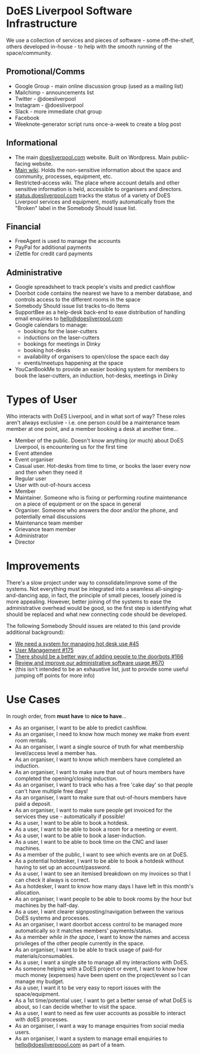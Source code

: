 # DoES Liverpool Software Infrastructure

We use a collection of services and pieces of software - some off-the-shelf, others developed in-house - to help with the smooth running of the space/community.

## Promotional/Comms

 * Google Group - main online discussion group (used as a mailing list)
 * Mailchimp - announcements list
 * Twitter - @doesliverpool
 * Instagram - @doesliverpool
 * Slack - more immediate chat group
 * Facebook 
 * Weeknote-generator script runs once-a-week to create a blog post

## Informational

 * The main [doesliverpool.com](http://doesliverpool.com) website.  Built on Wordpress.  Main public-facing website.
 * [Main wiki](https://github.com/DoESLiverpool/wiki/wiki).  Holds the non-sensitive information about the space and community, processes, equipment, etc.
 * Restricted-access wiki.  The place where account details and other sensitive information is held, accessible to organisers and directors.
 * [status.doesliverpool.com](http://status.doesliverpool.com) tracks the status of a variety of DoES Liverpool services and equipment, mostly automatically from the "Broken" label in the Somebody Should issue list.

## Financial

 * FreeAgent is used to manage the accounts
 * PayPal for additional payments
 * iZettle for credit card payments

## Administrative

 * Google spreadsheet to track people's visits and predict cashflow
 * Doorbot code contains the nearest we have to a member database, and controls access to the different rooms in the space
 * Somebody Should issue list tracks to-do items
 * SupportBee as a help-desk back-end to ease distribution of handling email enquiries to hello@doesliverpool.com
 * Google calendars to manage:
   * bookings for the laser-cutters
   * inductions on the laser-cutters
   * bookings for meetings in Dinky
   * booking hot-desks
   * availability of organisers to open/close the space each day
   * events/meetups happening at the space
 * YouCanBookMe to provide an easier booking system for members to book the laser-cutters, an induction, hot-desks, meetings in Dinky

# Types of User

Who interacts with DoES Liverpool, and in what sort of way?  These roles aren't always exclusive - i.e. one person could be a maintenance team member at one point, and a member booking a desk at another time...

 * Member of the public.  Doesn't know anything (or much) about DoES Liverpool, is encountering us for the first time
 * Event attendee
 * Event organiser
 * Casual user.  Hot-desks from time to time, or books the laser every now and then when they need it
 * Regular user
 * User with out-of-hours access
 * Member
 * Maintainer.  Someone who is fixing or performing routine maintenance on a piece of equipment or on the space in general
 * Organiser.  Someone who answers the door and/or the phone, and potentially email discussions
 * Maintenance team member
 * Grievance team member
 * Administrator
 * Director

# Improvements

There's a slow project under way to consolidate/improve some of the systems.  Not everything must be integrated into a seamless all-singing-and-dancing app, in fact, the principle of small pieces, loosely joined is more appealing.  However, better joining of the systems to ease the administrative overhead would be good, so the first step is identifying what should be replaced and what new connecting code should be developed.

The following Somebody Should issues are related to this (and provide additional background):
 * [We need a system for managing hot desk use #45](https://github.com/DoESLiverpool/somebody-should/issues/45)
 * [User Management #175](https://github.com/DoESLiverpool/somebody-should/issues/175)
 * [There should be a better way of adding people to the doorbots #166](https://github.com/DoESLiverpool/somebody-should/issues/166)
 * [Review and improve our administrative software usage #670](https://github.com/DoESLiverpool/somebody-should/issues/670)
 * (this isn't intended to be an exhaustive list, just to provide some useful jumping off points for more info)
 
# Use Cases
 
In rough order, from **must have** to **nice to have**...

 * As an organiser, I want to be able to predict cashflow.
 * As an organiser, I need to know how much money we make from event room rentals.
 * As an organiser, I want a single source of truth for what membership level/access level a member has.
 * As an organiser, I want to know which members have completed an induction.
 * As an organiser, I want to make sure that out of hours members have completed the opening/closing induction.
 * As an organiser, I want to track who has a free 'cake day' so that people can't have multiple free days!
 * As an organiser, I want to make sure that out-of-hours members have paid a deposit.
 * As an organiser, I want to make sure people get invoiced for the services they use - automatically if possible!
 * As a user, I want to be able to book a hotdesk.
 * As a user, I want to be able to book a room for a meeting or event.
 * As a user, I want to be able to book a laser-induction.
 * As a user, I want to be able to book time on the CNC and laser machines.
 * As a member of the public, I want to see which events are on at DoES.
 * As a potential hotdesker, I want to be able to book a hotdesk without having to set up an account/password.
 * As a user, I want to see an itemised breakdown on my invoices so that I can check it always is correct.
 * As a hotdesker, I want to know how many days I have left in this month's allocation.
 * As an organiser, I want people to be able to book rooms by the hour but machines by the half-day.
 * As a user, I want clearer signposting/navigation between the various DoES systems and processes.
 * As an organiser, I want doorbot access control to be managed more automatically so it matches members' payments/status.
 * As a member *while in the space*, I want to know the names and access privileges of the other people currently in the space.
 * As an organiser, I want to be able to track usage of paid-for materials/consumables.
 * As a user, I want a single site to manage all my interactions with DoES.
 * As someone helping with a DoES project or event, I want to know how much money (expenses) have been spent on the project/event so I can manage my budget.
 * As a user, I want it to be very easy to report issues with the space/equipment.
 * As a 1st time/potential user, I want to get a better sense of what DoES is about, so I can decide whether to visit the space.
 * As a user, I want to need as few user accounts as possible to interact with doES processes.
 * As an organiser, I want a way to manage enquiries from social media users.
 * As an organiser, I want a system to manage email enquiries to hello@doesliverpoool.com as part of a team.


